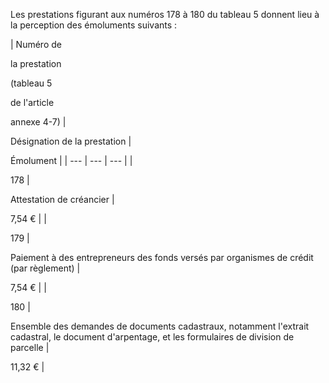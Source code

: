 Les prestations figurant aux numéros 178 à 180 du tableau 5 donnent lieu à la perception des émoluments suivants :

|
Numéro de

la prestation

(tableau 5

de l'article

annexe 4-7) |

Désignation de la prestation |

Émolument |
| --- | --- | --- |
|

178 |

Attestation de créancier |

7,54 € |
|

179 |

Paiement à des entrepreneurs des fonds versés par organismes de crédit (par règlement) |

7,54 € |
|

180 |

Ensemble des demandes de documents cadastraux, notamment l'extrait cadastral, le document d'arpentage, et les formulaires de division de parcelle |

11,32 € |
